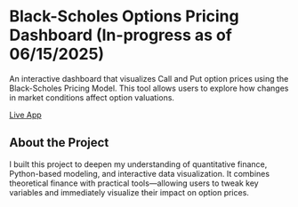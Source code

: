 # Black-Scholes Options Pricing Dashboard (In-progress as of 06/15/2025)
An interactive dashboard that visualizes Call and Put option prices using the Black-Scholes Pricing Model. This tool allows users to explore how changes in market conditions affect option valuations.

[Live App]([tleblackschole.streamlit.app](https://tleblackschole.streamlit.app/))

## About the Project
I built this project to deepen my understanding of quantitative finance, Python-based modeling, and interactive data visualization. It combines theoretical finance with practical tools—allowing users to tweak key variables and immediately visualize their impact on option prices.
